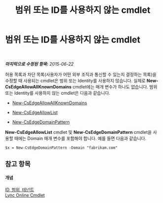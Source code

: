 ﻿---
title: 범위 또는 ID를 사용하지 않는 cmdlet
TOCTitle: 범위 또는 ID를 사용하지 않는 cmdlet
ms:assetid: 9c50c732-3c64-4b6a-96fd-8f528eb739ce
ms:mtpsurl: https://technet.microsoft.com/ko-kr/library/Dn362824(v=OCS.15)
ms:contentKeyID: 56270278
ms.date: 08/24/2015
mtps_version: v=OCS.15
ms.translationtype: HT
---

# 범위 또는 ID를 사용하지 않는 cmdlet

 

_**마지막으로 수정된 항목:** 2015-06-22_

허용 목록과 차단 목록(사용자가 어떤 외부 조직과 통신할 수 있는지 결정하는 목록)을 수정할 때 사용되는 cmdlet은 범위 또는 Identity를 사용하지 않습니다. 실제로 **New-CsEdgeAllowAllKnownDomains** cmdlet에는 매개 변수가 하나도 없습니다. 범위 또는 Identity를 사용하지 않는 cmdlet은 다음과 같습니다.

  - [New-CsEdgeAllowAllKnownDomains](https://docs.microsoft.com/powershell/module/skype/New-CsEdgeAllowAllKnownDomains)

  - [New-CsEdgeAllowList](new-csedgeallowlist.md)

  - [New-CsEdgeDomainPattern](new-csedgedomainpattern.md)

**New-CsEdgeAllowList** cmdlet 및 **New-CsEdgeDomainPattern** cmdlet을 사용할 때에는 Domain 매개 변수를 포함해야 합니다. 예를 들면 다음과 같습니다.

    $x = New-CsEdgeDomainPattern -Domain "fabrikam.com"

## 참고 항목

#### 개념

[ID, 범위, 테넌트](identities-scopes-and-tenants-in-skype-for-business-online.md)  
[Lync Online Cmdlet](the-skype-for-business-online-cmdlets.md)

